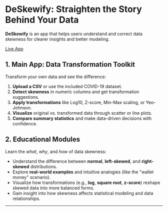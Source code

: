 # DeSkewify: Straighten the Story Behind Your Data

**DeSkewify** is an app that helps users understand and correct data skewness for clearer insights and better modeling. 

[Live App](https://deskewify-app.streamlit.app/)

## 1. Main App: Data Transformation Toolkit

Transform your own data and see the difference:

1. **Upload a CSV** or use the included COVID-19 dataset.
2. **Detect skewness** in numeric columns and get transformation suggestions.
3. **Apply transformations** like Log10, Z-score, Min-Max scaling, or Yeo-Johnson.
4. **Visualize** original vs. transformed data through scatter or line plots.
5. **Compare summary statistics** and make data-driven decisions with confidence.
## 2. Educational Modules

Learn the *what*, *why*, and *how* of data skewness:

- Understand the difference between **normal**, **left-skewed**, and **right-skewed** distributions.
- Explore **real-world examples** and intuitive analogies (like the "wallet money" scenario).
- Visualize how transformations (e.g., **log**, **square root**, **z-score**) reshape skewed data into more balanced forms.
- Gain insight into how skewness affects statistical modeling and data relationships.
---
